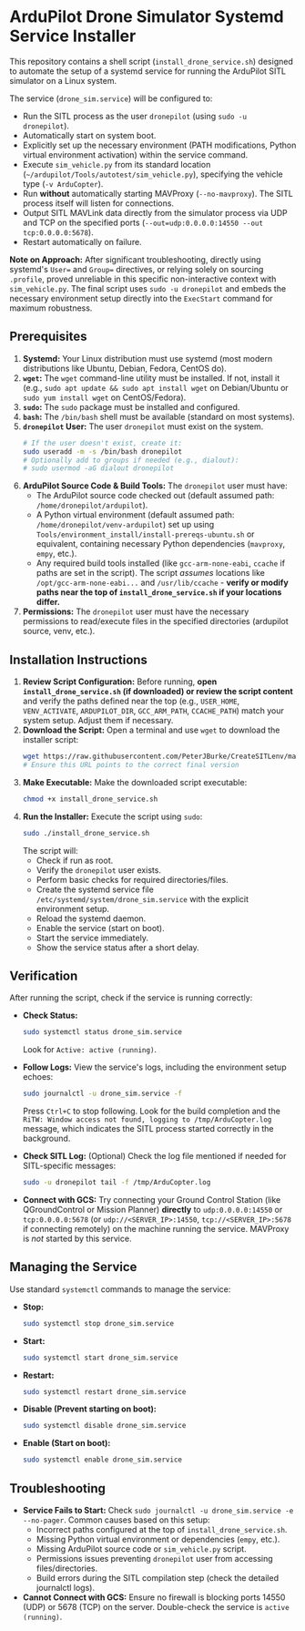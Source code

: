 # ArduPilot Drone Simulator Systemd Service Installer

This repository contains a shell script (`install_drone_service.sh`) designed to automate the setup of a systemd service for running the ArduPilot SITL simulator on a Linux system.

The service (`drone_sim.service`) will be configured to:

*   Run the SITL process as the user `dronepilot` (using `sudo -u dronepilot`).
*   Automatically start on system boot.
*   Explicitly set up the necessary environment (PATH modifications, Python virtual environment activation) within the service command.
*   Execute `sim_vehicle.py` from its standard location (`~/ardupilot/Tools/autotest/sim_vehicle.py`), specifying the vehicle type (`-v ArduCopter`).
*   Run **without** automatically starting MAVProxy (`--no-mavproxy`). The SITL process itself will listen for connections.
*   Output SITL MAVLink data directly from the simulator process via UDP and TCP on the specified ports (`--out=udp:0.0.0.0:14550 --out tcp:0.0.0.0:5678`).
*   Restart automatically on failure.

**Note on Approach:** After significant troubleshooting, directly using systemd's `User=` and `Group=` directives, or relying solely on sourcing `.profile`, proved unreliable in this specific non-interactive context with `sim_vehicle.py`. The final script uses `sudo -u dronepilot` and embeds the necessary environment setup directly into the `ExecStart` command for maximum robustness.

## Prerequisites

1.  **Systemd:** Your Linux distribution must use systemd (most modern distributions like Ubuntu, Debian, Fedora, CentOS do).
2.  **`wget`:** The `wget` command-line utility must be installed. If not, install it (e.g., `sudo apt update && sudo apt install wget` on Debian/Ubuntu or `sudo yum install wget` on CentOS/Fedora).
3.  **`sudo`:** The `sudo` package must be installed and configured.
4.  **`bash`:** The `/bin/bash` shell must be available (standard on most systems).
5.  **`dronepilot` User:** The user `dronepilot` must exist on the system.
    ```bash
    # If the user doesn't exist, create it:
    sudo useradd -m -s /bin/bash dronepilot
    # Optionally add to groups if needed (e.g., dialout):
    # sudo usermod -aG dialout dronepilot
    ```
6.  **ArduPilot Source Code & Build Tools:** The `dronepilot` user must have:
    *   The ArduPilot source code checked out (default assumed path: `/home/dronepilot/ardupilot`).
    *   A Python virtual environment (default assumed path: `/home/dronepilot/venv-ardupilot`) set up using `Tools/environment_install/install-prereqs-ubuntu.sh` or equivalent, containing necessary Python dependencies (`mavproxy`, `empy`, etc.).
    *   Any required build tools installed (like `gcc-arm-none-eabi`, `ccache` if paths are set in the script). The script *assumes* locations like `/opt/gcc-arm-none-eabi...` and `/usr/lib/ccache` - **verify or modify paths near the top of `install_drone_service.sh` if your locations differ.**
7.  **Permissions:** The `dronepilot` user must have the necessary permissions to read/execute files in the specified directories (ardupilot source, venv, etc.).

## Installation Instructions

1.  **Review Script Configuration:** Before running, **open `install_drone_service.sh` (if downloaded) or review the script content** and verify the paths defined near the top (e.g., `USER_HOME`, `VENV_ACTIVATE`, `ARDUPILOT_DIR`, `GCC_ARM_PATH`, `CCACHE_PATH`) match your system setup. Adjust them if necessary.
2.  **Download the Script:** Open a terminal and use `wget` to download the installer script:
    ```bash
    wget https://raw.githubusercontent.com/PeterJBurke/CreateSITLenv/main/install_drone_service.sh
    # Ensure this URL points to the correct final version
    ```
3.  **Make Executable:** Make the downloaded script executable:
    ```bash
    chmod +x install_drone_service.sh
    ```
4.  **Run the Installer:** Execute the script using `sudo`:
    ```bash
    sudo ./install_drone_service.sh
    ```
    The script will:
    *   Check if run as root.
    *   Verify the `dronepilot` user exists.
    *   Perform basic checks for required directories/files.
    *   Create the systemd service file `/etc/systemd/system/drone_sim.service` with the explicit environment setup.
    *   Reload the systemd daemon.
    *   Enable the service (start on boot).
    *   Start the service immediately.
    *   Show the service status after a short delay.

## Verification

After running the script, check if the service is running correctly:

*   **Check Status:**
    ```bash
    sudo systemctl status drone_sim.service
    ```
    Look for `Active: active (running)`.

*   **Follow Logs:** View the service's logs, including the environment setup echoes:
    ```bash
    sudo journalctl -u drone_sim.service -f
    ```
    Press `Ctrl+C` to stop following. Look for the build completion and the `RiTW: Window access not found, logging to /tmp/ArduCopter.log` message, which indicates the SITL process started correctly in the background.

*   **Check SITL Log:** (Optional) Check the log file mentioned if needed for SITL-specific messages:
    ```bash
    sudo -u dronepilot tail -f /tmp/ArduCopter.log
    ```

*   **Connect with GCS:** Try connecting your Ground Control Station (like QGroundControl or Mission Planner) **directly** to `udp:0.0.0.0:14550` or `tcp:0.0.0.0:5678` (or `udp://<SERVER_IP>:14550`, `tcp://<SERVER_IP>:5678` if connecting remotely) on the machine running the service. MAVProxy is *not* started by this service.

## Managing the Service

Use standard `systemctl` commands to manage the service:

*   **Stop:**
    ```bash
    sudo systemctl stop drone_sim.service
    ```
*   **Start:**
    ```bash
    sudo systemctl start drone_sim.service
    ```
*   **Restart:**
    ```bash
    sudo systemctl restart drone_sim.service
    ```
*   **Disable (Prevent starting on boot):**
    ```bash
    sudo systemctl disable drone_sim.service
    ```
*   **Enable (Start on boot):**
    ```bash
    sudo systemctl enable drone_sim.service
    ```

## Troubleshooting

*   **Service Fails to Start:** Check `sudo journalctl -u drone_sim.service -e --no-pager`. Common causes based on this setup:
    *   Incorrect paths configured at the top of `install_drone_service.sh`.
    *   Missing Python virtual environment or dependencies (`empy`, etc.).
    *   Missing ArduPilot source code or `sim_vehicle.py` script.
    *   Permissions issues preventing `dronepilot` user from accessing files/directories.
    *   Build errors during the SITL compilation step (check the detailed journalctl logs).
*   **Cannot Connect with GCS:** Ensure no firewall is blocking ports 14550 (UDP) or 5678 (TCP) on the server. Double-check the service is `active (running)`.
